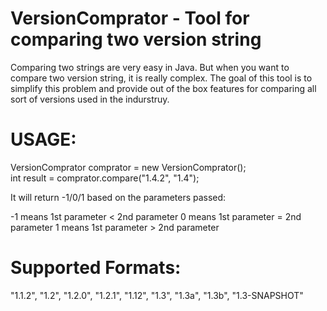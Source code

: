 VersionComprator - Tool for comparing two version string
========================================================

Comparing two strings are very easy in Java. But when you want to compare two version string, it is really complex. The goal of this tool is to simplify this problem and provide out of the box features for comparing all sort of versions used in the indurstruy.

USAGE:
======
VersionComprator comprator = new VersionComprator();<br/>
int result = comprator.compare("1.4.2", "1.4");<br/>

It will return -1/0/1 based on the parameters passed:<br/>

-1 means 1st parameter < 2nd parameter
 0 means 1st parameter = 2nd parameter
 1 means 1st parameter > 2nd parameter
 
Supported Formats:
==================
"1.1.2", "1.2", "1.2.0", "1.2.1", "1.12", "1.3", "1.3a", "1.3b", "1.3-SNAPSHOT"
 

